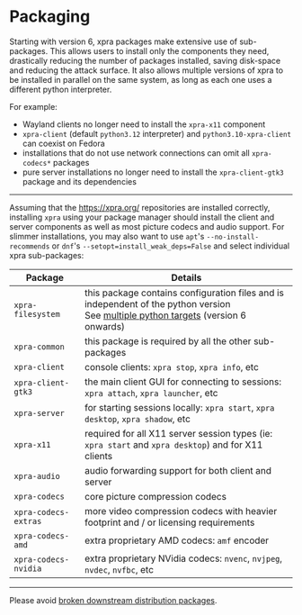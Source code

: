 # Packaging

Starting with version 6, xpra packages make extensive use of sub-packages.
This allows users to install only the components they need, drastically reducing the number of packages installed,
saving disk-space and reducing the attack surface.
It also allows multiple versions of xpra to be installed in parallel on the same system,
as long as each one uses a different python interpreter.

For example:
* Wayland clients no longer need to install the `xpra-x11` component
* `xpra-client` (default `python3.12` interpreter) and `python3.10-xpra-client` can coexist on Fedora
* installations that do not use network connections can omit all `xpra-codecs*` packages
* pure server installations no longer need to install the `xpra-client-gtk3` package and its dependencies

---

Assuming that the https://xpra.org/ repositories are installed correctly,
installing `xpra` using your package manager should install the client and server components as well as most picture codecs and audio support.
For slimmer installations, you may also want to use `apt`'s `--no-install-recommends` or `dnf`'s `--setopt=install_weak_deps=False` and select individual xpra sub-packages:

| Package                           | Details                                                                                                                                                                                |
|-----------------------------------|----------------------------------------------------------------------------------------------------------------------------------------------------------------------------------------|
| <nobr>`xpra-filesystem`</nobr>    | this package contains configuration files and is independent of the python version<br/>See [multiple python targets](https://github.com/Xpra-org/xpra/issues/3945) (version 6 onwards) |
| <nobr>`xpra-common`</nobr>        | this package is required by all the other sub-packages                                                                                                                                 |
| <nobr>`xpra-client`</nobr>        | console clients: `xpra stop`, `xpra info`, etc                                                                                                                                         |
| <nobr>`xpra-client-gtk3`</nobr>   | the main client GUI for connecting to sessions: `xpra attach`, `xpra launcher`, etc                                                                                                    |
| <nobr>`xpra-server`</nobr>        | for starting sessions locally: `xpra start`, `xpra desktop`, `xpra shadow`, etc                                                                                                        |
| <nobr>`xpra-x11`</nobr>           | required for all X11 server session types (ie: `xpra start` and `xpra desktop`) and for X11 clients                                                                                    |
| <nobr>`xpra-audio`</nobr>         | audio forwarding support for both client and server                                                                                                                                    |
| <nobr>`xpra-codecs`</nobr>        | core picture compression codecs                                                                                                                                                        |
| <nobr>`xpra-codecs-extras`</nobr> | more video compression codecs with heavier footprint and / or licensing requirements                                                                                                   |
| <nobr>`xpra-codecs-amd`</nobr>    | extra proprietary AMD codecs: `amf` encoder                                                                                                                                            |
| <nobr>`xpra-codecs-nvidia`</nobr> | extra proprietary NVidia codecs: `nvenc`, `nvjpeg`, `nvdec`, `nvfbc`, etc                                                                                                              |


---

Please avoid [broken downstream distribution packages](https://github.com/Xpra-org/xpra/wiki/Distribution-Packages).
